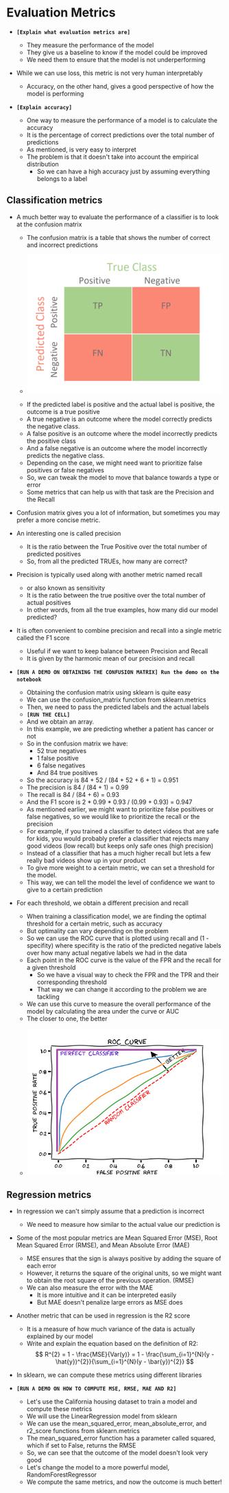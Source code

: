 # Evaluation Metrics

- __`[Explain what evaluation metrics are]`__
    - They measure the performance of the model
    - They give us a baseline to know if the model could be improved
    - We need them to ensure that the model is not underperforming

- While we can use loss, this metric is not very human interpretably
    - Accuracy, on the other hand, gives a good perspective of how the model is performing

- __`[Explain accuracy]`__
    - One way to measure the performance of a model is to calculate the accuracy
    - It is the percentage of correct predictions over the total number of predictions
    - As mentioned, is very easy to interpret
    - The problem is that it doesn't take into account the empirical distribution
        - So we can have a high accuracy just by assuming everything belongs to a label

## Classification metrics

- A much better way to evaluate the performance of a classifier is to look at the confusion matrix
    - The confusion matrix is a table that shows the number of correct and incorrect predictions
    - <p align=center><img src=.images/confusion_matrix.png width=600></p>
    - If the predicted label is positive and the actual label is positive, the outcome is a true positive
    - A true negative is an outcome where the model correctly predicts the negative class.
    - A false positive is an outcome where the model incorrectly predicts the positive class
    - And a false negative is an outcome where the model incorrectly predicts the negative class.
    - Depending on the case, we might need want to prioritize false positives or false negatives
    - So, we can tweak the model to move that balance towards a type or error
    - Some metrics that can help us with that task are the Precision and the Recall

- Confusion matrix gives you a lot of information, but sometimes you may prefer a more concise metric. 
- An interesting one is called precision
    - It is the ratio between the True Positive over the total number of predicted positives
    - So, from all the predicted TRUEs, how many are correct?

- Precision is typically used along with another metric named recall
    - or also known as sensitivity
    - It is the ratio between the true positive over the total number of actual positives
    - In other words, from all the true examples, how many did our model predicted?

- It is often convenient to combine precision and recall into a single metric called the F1 score
    - Useful if we want to keep balance between Precision and Recall
    - It is given by the harmonic mean of our precision and recall

- __`[RUN A DEMO ON OBTAINING THE CONFUSION MATRIX] Run the demo on the notebook`__
    - Obtaining the confusion matrix using sklearn is quite easy
    - We can use the confusion_matrix function from sklearn.metrics
    - Then, we need to pass the predicted labels and the actual labels
    - __`[RUN THE CELL]`__
    - And we obtain an array. 
    - In this example, we are predicting whether a patient has cancer or not
    - So in the confusion matrix we have:
        - 52 true negatives
        - 1 false positive
        - 6 false negatives
        - And 84 true positives
    - So the accuracy is 84 + 52 / (84 + 52 + 6 + 1) = 0.951
    - The precision is 84 / (84 + 1) = 0.99
    - The recall is 84 / (84 + 6) = 0.93
    - And the F1 score is 2 * 0.99 * 0.93 / (0.99 + 0.93) = 0.947
    - As mentioned earlier, we might want to prioritize false positives or false negatives, so we would like to prioritize the recall or the precision
    - For example, if you trained a classifier to detect videos that are safe for kids, you would probably prefer a classifier that rejects many good videos (low recall) but keeps only safe ones (high precision)
    - Instead of a classifier that has a much higher recall but lets a few really bad videos show up in your product 
    - To give more weight to a certain metric, we can set a threshold for the model.
    - This way, we can tell the model the level of confidence we want to give to a certain prediction

- For each threshold, we obtain a different precision and recall
    - When training a classification model, we are finding the optimal threshold for a certain metric, such as accuracy
    - But optimality can vary depending on the problem
    - So we can use the ROC curve that is plotted using recall and (1 - specifity) where specifity is the ratio of the predicted negative labels over how many actual negative labels we had in the data
    - Each point in the ROC curve is the value of the FPR and the recall for a given threshold
        - So we have a visual way to check the FPR and the TPR and their corresponding threshold
        - That way we can change it according to the problem we are tackling
    - We can use this curve to measure the overall performance of the model by calculating the area under the curve or AUC
    - The closer to one, the better
    - <p><img src=.images/roc.png></p>

## Regression metrics

- In regression we can't simply assume that a prediction is incorrect
    - We need to measure how similar to the actual value our prediction is

- Some of the most popular metrics are Mean Squared Error (MSE), Root Mean Squared Error (RMSE), and Mean Absolute Error (MAE)
    - MSE ensures that the sign is always positive by adding the square of each error
    - However, it returns the square of the original units, so we might want to obtain the root square of the previous operation. (RMSE)
    - We can also measure the error with the MAE
        - It is more intuitive and it can be interpreted easily
        - But MAE doesn't penalize large errors as MSE does

- Another metric that can be used in regression is the R2 score
    - It is a measure of how much variance of the data is actually explained by our model
    - Write and explain the equation based on the definition of R2:
    $$
    R^{2} = 1 - \frac{MSE}{Var(y)} = 1 - \frac{\sum_{i=1}^{N}(y - \hat{y})^{2}}{\sum_{i=1}^{N}(y - \bar{y})^{2}}
    $$

- In sklearn, we can compute these metrics using different libraries
- __`[RUN A DEMO ON HOW TO COMPUTE MSE, RMSE, MAE AND R2]`__
    - Let's use the California housing dataset to train a model and compute these metrics
    - We will use the LinearRegression model from sklearn
    - We can use the mean_squared_error, mean_absolute_error, and r2_score functions from sklearn.metrics
    - The mean_squared_error function has a parameter called squared, which if set to False, returns the RMSE
    - So, we can see that the outcome of the model doesn't look very good
    - Let's change the model to a more powerful model, RandomForestRegressor
    - We compute the same metrics, and now the outcome is much better!